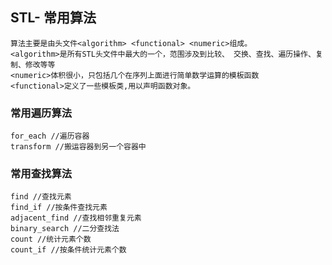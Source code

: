 
## STL- 常用算法

    算法主要是由头文件<algorithm> <functional> <numeric>组成。
    <algorithm>是所有STL头文件中最大的一个，范围涉及到比较、 交换、查找、遍历操作、复制、修改等等
    <numeric>体积很小，只包括几个在序列上面进行简单数学运算的模板函数
    <functional>定义了一些模板类,用以声明函数对象。

### 常用遍历算法

    for_each //遍历容器
    transform //搬运容器到另一个容器中

### 常用查找算法

    find //查找元素
    find_if //按条件查找元素
    adjacent_find //查找相邻重复元素
    binary_search //二分查找法
    count //统计元素个数
    count_if //按条件统计元素个数